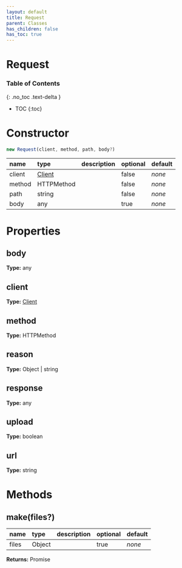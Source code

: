 ```yaml
---
layout: default
title: Request
parent: Classes
has_children: false
has_toc: true
---
```


# Request
### Table of Contents
{: .no_toc .text-delta }

- TOC
{:toc}
# Constructor
```js
new Request(client, method, path, body?)
```

| name | type | description | optional | default |
|:-----|:-----|:------------|:---------|:--------|
| client | [Client](/classes/Client) |   | false | *none* |
| method | HTTPMethod |   | false | *none* |
| path | string |   | false | *none* |
| body | any |   | true | *none* |

# Properties
## body
**Type:** any

## client
**Type:** [Client](/classes/Client)

## method
**Type:** HTTPMethod

## reason
**Type:** Object | string

## response
**Type:** any

## upload
**Type:** boolean

## url
**Type:** string

# Methods
## make(files?)
| name | type | description | optional | default |
|:-----|:-----|:------------|:---------|:--------|
| files | Object |   | true | *none* |

**Returns:** Promise<any>

